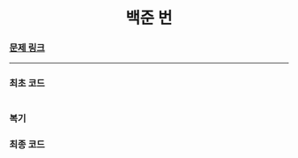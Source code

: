 <h1 align = "center">백준 번 </h1>

### [문제 링크](https://www.acmicpc.net/problem/ "")
---

### 최초 코드

```cpp

```

### 복기

### 최종 코드
```cpp

```

